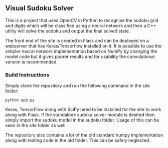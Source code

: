 ## Visual Sudoku Solver

This is a project that uses OpenCV in Python to recognise the sudoku grid and digits which will be classified using a neural network and then a C++ utility will solve the sudoku and output the final solved state.

The front end of the site is created in Flask and can be deployed on a webserver that has Keras/Tensorflow installed on it. It is possible to use the simpler neural network implementation based on NumPy by changing the model code but it gives poorer results and for usability the convulational version is recommended.

### Build Instructions

Simply clone the repository and run the following command in the site folder:
```
python app.py
```
Keras, TensorFlow along with SciPy need to be installed for the site to work along with Flask. If the standalone sudoku solver module is desired then simply import the sudoku model in the sudoku folder. Usage of this can be seen in the site folder as well.

The repository also contains a lot of the old standard numpy implementation along with testing code in the old folder. This can be safely neglected.

